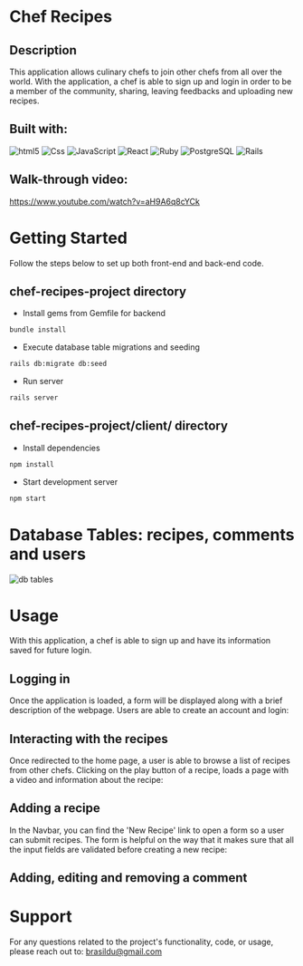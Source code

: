 # Chef Recipes

## Description

This application allows culinary chefs to join other chefs from all over the world. With the application, a chef is able to sign up and login in order to be a member of the community, sharing, leaving feedbacks and uploading new recipes.

## Built with:
<img alt="html5" src="https://img.shields.io/badge/HTML5-E34F26?style=for-the-badge&logo=html5&logoColor=white" /> <img alt="Css" src="https://img.shields.io/badge/CSS-239120?&style=for-the-badge&logo=css3&logoColor=white" /> <img alt="JavaScript" src="https://img.shields.io/badge/JavaScript-323330?style=for-the-badge&logo=javascript&logoColor=F7DF1E" /> <img alt="React" src="https://img.shields.io/badge/React-20232A?style=for-the-badge&logo=react&logoColor=61DAFB" /> <img alt="Ruby" src="https://img.shields.io/badge/Ruby-CC342D?style=for-the-badge&logo=ruby&logoColor=white" /> <img alt="PostgreSQL" src="https://img.shields.io/badge/PostgreSQL-316192?style=for-the-badge&logo=postgresql&logoColor=white" /> <img alt="Rails" src="https://img.shields.io/badge/Ruby_on_Rails-CC0000?style=for-the-badge&logo=ruby-on-rails&logoColor=white" />

## Walk-through video:
https://www.youtube.com/watch?v=aH9A6q8cYCk


# Getting Started
Follow the steps below to set up both front-end and back-end code.

## chef-recipes-project directory

- Install gems from Gemfile for backend

 ```bash
bundle install
  ```

- Execute database table migrations and seeding

 ```bash
 rails db:migrate db:seed
  ```
  
- Run server

 ```bash
rails server
  ```

## chef-recipes-project/client/ directory

- Install dependencies  

 ```bash
npm install
  ```
  
- Start development server
  
 ```bash
npm start
  ```


# Database Tables: recipes, comments and users
<img alt="db tables" src="./db-tables"/>


# Usage

With this application, a chef is able to sign up and have its information saved for future login.

## Logging in
Once the application is loaded, a form will be displayed along with a brief description of the webpage. Users are able to create an account and login:

<!-- ADD GIFFFFFFFFFFFF -->

## Interacting with the recipes
Once redirected to the home page, a user is able to browse a list of recipes from other chefs. Clicking on the play button of a recipe, loads a page with a video and information about the recipe:

<!-- ADD GIFFFFFFFFFFFF -->

## Adding a recipe
In the Navbar, you can find the 'New Recipe' link to open a form so a user can submit recipes. The form is helpful on the way that it makes sure that all the input fields are validated before creating a new recipe:

<!-- ADD GIFFFFFFFFFFFF -->

## Adding, editing and removing a comment

<!-- ADD GIFFFFFFFFFFFF -->


# Support
For any questions related to the project's functionality, code, or usage, please reach out to:
brasildu@gmail.com


